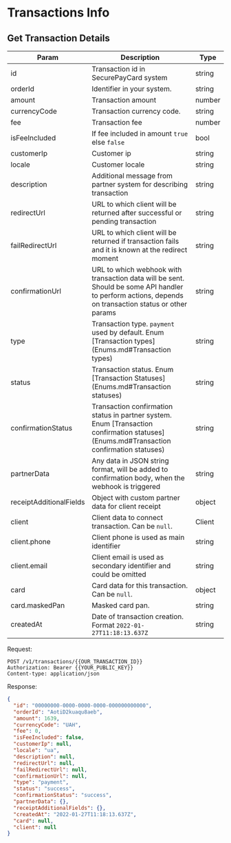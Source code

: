 # Transactions Info

## Get Transaction Details

| Param                   | Description                                                                                                                                           | Type   |
| ----------------------- | ----------------------------------------------------------------------------------------------------------------------------------------------------- | ------ |
| id                      | Transaction id in SecurePayCard system                                                                                                                | string |
| orderId                 | Identifier in your system.                                                                                                                            | string |
| amount                  | Transaction amount                                                                                                                                    | number |
| currencyCode            | Transaction currency code.                                                                                                                            | string |
| fee                     | Transaction fee                                                                                                                                       | number |
| isFeeIncluded           | If fee included in amount `true` else `false`                                                                                                         | bool   |
| customerIp              | Customer ip                                                                                                                                           | string |
| locale                  | Customer locale                                                                                                                                       | string |
| description             | Additional message from partner system for describing transaction                                                                                     | string |
| redirectUrl             | URL to which client will be returned after successful or pending transaction                                                                          | string |
| failRedirectUrl         | URL to which client will be returned if transaction fails and it is known at the redirect moment                                                      | string |
| confirmationUrl         | URL to which webhook with transaction data will be sent. Should be some API handler to perform actions, depends on transaction status or other params | string |
| type                    | Transaction type. `payment` used by default. Enum [Transaction types](Enums.md#Transaction types)                                                     | string |
| status                  | Transaction status. Enum [Transaction Statuses](Enums.md#Transaction statuses)                                                                        | string |
| confirmationStatus      | Transaction confirmation status in partner system. Enum [Transaction confirmation statuses](Enums.md#Transaction confirmation statuses)               | string |
| partnerData             | Any data in JSON string format, will be added to confirmation body, when the webhook is triggered                                                     | string |
| receiptAdditionalFields | Object with custom partner data for client receipt                                                                                                    | object |
| client                  | Client data to connect transaction. Can be `null`.                                                                                                    | Client |
| client.phone            | Client phone is used as main identifier                                                                                                               | string |
| client.email            | Client email is used as secondary identifier and could be omitted                                                                                     | string |
| card                    | Card data for this transaction. Can be `null`.                                                                                                        | object |
| card.maskedPan          | Masked card pan.                                                                                                                                      | string |
| createdAt               | Date of transaction creation. Format `2022-01-27T11:18:13.637Z`                                                                                       | string |

Request:

```http
POST /v1/transactions/{{OUR_TRANSACTION_ID}}
Authorization: Bearer {{YOUR_PUBLIC_KEY}}
Content-type: application/json
```

Response:

```json
{
  "id": "00000000-0000-0000-0000-000000000000",
  "orderId": "AotiD2kuaqu8aeb",
  "amount": 1639,
  "currencyCode": "UAH",
  "fee": 0,
  "isFeeIncluded": false,
  "customerIp": null,
  "locale": "ua",
  "description": null,
  "redirectUrl": null,
  "failRedirectUrl": null,
  "confirmationUrl": null,
  "type": "payment",
  "status": "success",
  "confirmationStatus": "success",
  "partnerData": {},
  "receiptAdditionalFields": {},
  "createdAt": "2022-01-27T11:18:13.637Z",
  "card": null,
  "client": null
}
```
